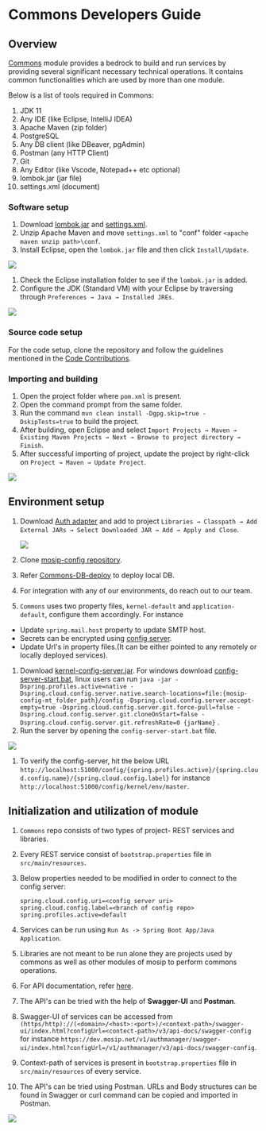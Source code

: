 # Commons Developers Guide

## Overview

[Commons](https://docs.mosip.io/1.2.0/modules/commons) module provides a bedrock to build and run services by providing several significant necessary technical operations. It contains common functionalities which are used by more than one module.

Below is a list of tools required in Commons:

1. JDK 11
2. Any IDE (like Eclipse, IntelliJ IDEA)
3. Apache Maven (zip folder)
4. PostgreSQL
5. Any DB client (like DBeaver, pgAdmin)
6. Postman (any HTTP Client)
7. Git
8. Any Editor (like Vscode, Notepad++ etc optional)
9. lombok.jar (jar file)
10. settings.xml (document)

### Software setup

1. Download [lombok.jar](https://projectlombok.org/download) and [settings.xml](https://github.com/mosip/documentation/tree/1.2.0/docs/\_files/commons/settings.xml).
2. Unzip Apache Maven and move `settings.xml` to "conf" folder `<apache maven unzip path>\conf`.
3. Install Eclipse, open the `lombok.jar` file and then click `Install/Update`.

![](../../.gitbook/assets/lombok-configuration.png)

1. Check the Eclipse installation folder to see if the `lombok.jar` is added.
2. Configure the JDK (Standard VM) with your Eclipse by traversing through `Preferences → Java → Installed JREs`.

![](../../.gitbook/assets/installed-jre.png)

### Source code setup

For the code setup, clone the repository and follow the guidelines mentioned in the [Code Contributions](https://docs.mosip.io/1.2.0/community/code-contributions).

### Importing and building

1. Open the project folder where `pom.xml` is present.
2. Open the command prompt from the same folder.
3. Run the command `mvn clean install -Dgpg.skip=true -DskipTests=true` to build the project.
4. After building, open Eclipse and select `Import Projects → Maven → Existing Maven Projects → Next → Browse to project directory → Finish`.
5. After successful importing of project, update the project by right-click on `Project → Maven → Update Project`.

![](../../.gitbook/assets/import-project.png)

## Environment setup

1.  Download [Auth adapter](https://oss.sonatype.org/#nexus-search;gav\~\~kernel-auth-adapter\~1.2.0-SNAPSHOT\~\~) and add to project `Libraries → Classpath → Add External JARs → Select Downloaded JAR → Add → Apply and Close`.

    ![](../../.gitbook/assets/add-external-library.png)
2. Clone [mosip-config repository](https://github.com/mosip/mosip-config).
3. Refer [Commons-DB-deploy](https://github.com/mosip/commons/blob/release-1.2.0/db\_scripts/README.md) to deploy local DB.
4. For integration with any of our environments, do reach out to our team.
5. `Commons` uses two property files, `kernel-default` and `application-default`, configure them accordingly. For instance

* Update `spring.mail.host` property to update SMTP host.
* Secrets can be encrypted using [config server](https://cloud.spring.io/spring-cloud-config/reference/html/#\_encryption\_and\_decryption).
* Update Url's in property files.(It can be either pointed to any remotely or locally deployed services).

1. Download [kernel-config-server.jar](https://oss.sonatype.org/#nexus-search;gav\~\~kernel-config-server\~1.2.0-SNAPSHOT\~\~). For windows download [config-server-start.bat](../../\_files/commons/config-server-start.bat), linux users can run `java -jar -Dspring.profiles.active=native -Dspring.cloud.config.server.native.search-locations=file:{mosip-config-mt_folder_path}/config -Dspring.cloud.config.server.accept-empty=true -Dspring.cloud.config.server.git.force-pull=false -Dspring.cloud.config.server.git.cloneOnStart=false -Dspring.cloud.config.server.git.refreshRate=0 {jarName}` .
2. Run the server by opening the `config-server-start.bat` file.

![](../../.gitbook/assets/run-server.png)

1. To verify the config-server, hit the below URL `http://localhost:51000/config/{spring.profiles.active}/{spring.cloud.config.name}/{spring.cloud.config.label}` for instance `http://localhost:51000/config/kernel/env/master`.

## Initialization and utilization of module

1. `Commons` repo consists of two types of project- REST services and libraries.
2. Every REST service consist of `bootstrap.properties` file in `src/main/resources`.
3.  Below properties needed to be modified in order to connect to the config server:

    ```
    spring.cloud.config.uri=<config server uri>
    spring.cloud.config.label=<branch of config repo>
    spring.profiles.active=default
    ```
4. Services can be run using `Run As -> Spring Boot App/Java Application`.
5. Libraries are not meant to be run alone they are projects used by commons as well as other modules of mosip to perform commons operations.
6. For API documentation, refer [here](https://docs.mosip.io/1.2.0/api).
7. The API's can be tried with the help of **Swagger-UI** and **Postman**.
8. Swagger-UI of services can be accessed from `(https/http)://(<domain>/<host>:<port>)/<context-path>/swagger-ui/index.html?configUrl=<contect-path>/v3/api-docs/swagger-config` for instance `https://dev.mosip.net/v1/authmanager/swagger-ui/index.html?configUrl=/v1/authmanager/v3/api-docs/swagger-config`.
9. Context-path of services is present in `bootstrap.properties` file in `src/main/resources` of every service.
10. The API's can be tried using Postman. URLs and Body structures can be found in Swagger or curl command can be copied and imported in Postman.

![](../../.gitbook/assets/postman-import-curl.png)
